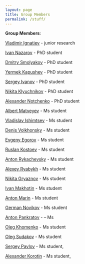 ```yaml
---
layout: page
title: Group Members
permalink: /stuff/
---
```


**Group Members**:

[Vladimir Ignatiev](/stuff/VladimirIgnatiev) - junior research

[Ivan Nazarov](/stuff/IvanNazarov) - PhD student

[Dmitry Smolyakov](/stuff/DmitrySmolyakov) - PhD student

[Yermek Kapushev](/stuff/YermekKapushev) - PhD student

[Sergey Ivanov](/stuff/SergeyIvanov) - PhD student

[Nikita Klyuchnikov](/stuff/NikitaKlyuchnikov) - PhD student

[Alexander Notchenko](/stuff/AlexanderNotchenko) - PhD student

[Albert Matveyev](/stuff/AlbertMatveyev) - Ms student

[Vladislav Ishimtsev](/stuff/VladislavIshimtsev) - Ms student

[Denis Volkhonsky](/stuff/DenisVolkhonsky) - Ms student

[Evgeny Egorov](/stuff/EvgenyEgorov) - Ms student

[Ruslan Kostoev](/stuff/RuslanKostoev) - Ms student

[Anton Rykachevsky](/stuff/AntonRykachevsky) - Ms student

[Alexey Ryabykh](/stuff/AlexeyRyabykh) - Ms student

[Nikita Gryaznov](/stuff/NikitaGryaznov) - Ms student

[Ivan Makhotin](/stuff/IvanMakhotin) - Ms student

[Anton Marin](/stuff/AntonMarin) - Ms student

[German Novikov](/stuff/GermanNovikov) - Ms student

[Anton Pankratov](/stuff/AntonPankratov) - – Ms

[Oleg Khomenko](/stuff/OlegKhomenko) - Ms student

[Oleg Sudakov](/stuff/OlegSudakov) - Ms student

[Sergey Pavlov](/stuff/SergeyPavlov) - Ms student,

[Alexander Korotin](/stuff/AlexanderKorotin) - Ms student,


